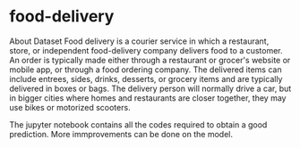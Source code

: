 # food-delivery

About Dataset
Food delivery is a courier service in which a restaurant, store, or independent food-delivery company delivers food to a customer. An order is typically made either through a restaurant or grocer's website or mobile app, or through a food ordering company. The delivered items can include entrees, sides, drinks, desserts, or grocery items and are typically delivered in boxes or bags. The delivery person will normally drive a car, but in bigger cities where homes and restaurants are closer together, they may use bikes or motorized scooters.

The jupyter notebook contains all the codes required to obtain a good prediction. More immprovements can be done on the model.
